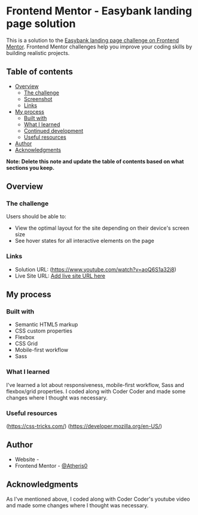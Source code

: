 # Frontend Mentor - Easybank landing page solution

This is a solution to the [Easybank landing page challenge on Frontend Mentor](https://www.frontendmentor.io/challenges/easybank-landing-page-WaUhkoDN). Frontend Mentor challenges help you improve your coding skills by building realistic projects. 

## Table of contents

- [Overview](#overview)
  - [The challenge](#the-challenge)
  - [Screenshot](#screenshot)
  - [Links](#links)
- [My process](#my-process)
  - [Built with](#built-with)
  - [What I learned](#what-i-learned)
  - [Continued development](#continued-development)
  - [Useful resources](#useful-resources)
- [Author](#author)
- [Acknowledgments](#acknowledgments)

**Note: Delete this note and update the table of contents based on what sections you keep.**

## Overview

### The challenge

Users should be able to:

- View the optimal layout for the site depending on their device's screen size
- See hover states for all interactive elements on the page


### Links

- Solution URL: (https://www.youtube.com/watch?v=aoQ6S1a32j8)
- Live Site URL: [Add live site URL here](https://your-live-site-url.com)

## My process

### Built with

- Semantic HTML5 markup
- CSS custom properties
- Flexbox
- CSS Grid
- Mobile-first workflow
- Sass


### What I learned

I've learned a lot about responsiveness, mobile-first workflow, Sass and flexbox/grid properties. I coded along with Coder Coder and made some changes where I thought was necessary.

### Useful resources

(https://css-tricks.com/)
(https://developer.mozilla.org/en-US/)


## Author

- Website - []()
- Frontend Mentor - [@Atheris0](https://www.frontendmentor.io/profile/Atheris0)

## Acknowledgments

As I've mentioned above, I coded along with Coder Coder's youtube video and made some changes where I thought was necessary.